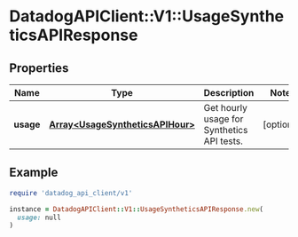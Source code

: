 # DatadogAPIClient::V1::UsageSyntheticsAPIResponse

## Properties

| Name | Type | Description | Notes |
| ---- | ---- | ----------- | ----- |
| **usage** | [**Array&lt;UsageSyntheticsAPIHour&gt;**](UsageSyntheticsAPIHour.md) | Get hourly usage for Synthetics API tests. | [optional] |

## Example

```ruby
require 'datadog_api_client/v1'

instance = DatadogAPIClient::V1::UsageSyntheticsAPIResponse.new(
  usage: null
)
```

